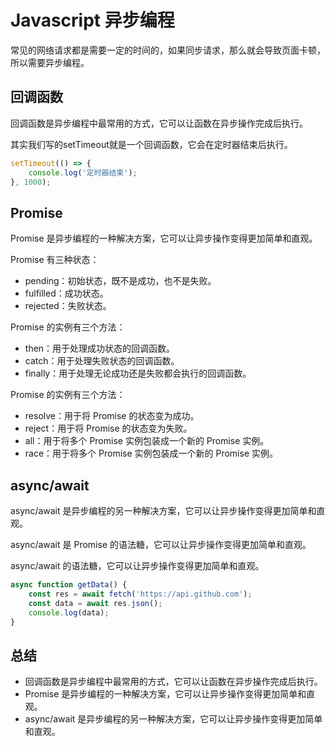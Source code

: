 # Javascript 异步编程

常见的网络请求都是需要一定的时间的，如果同步请求，那么就会导致页面卡顿，所以需要异步编程。

## 回调函数

回调函数是异步编程中最常用的方式，它可以让函数在异步操作完成后执行。

其实我们写的setTimeout就是一个回调函数，它会在定时器结束后执行。

```javascript
setTimeout(() => {
    console.log('定时器结束');
}, 1000);
```

## Promise

Promise 是异步编程的一种解决方案，它可以让异步操作变得更加简单和直观。

Promise 有三种状态：

- pending：初始状态，既不是成功，也不是失败。
- fulfilled：成功状态。
- rejected：失败状态。

Promise 的实例有三个方法：

- then：用于处理成功状态的回调函数。
- catch：用于处理失败状态的回调函数。
- finally：用于处理无论成功还是失败都会执行的回调函数。

Promise 的实例有三个方法：

- resolve：用于将 Promise 的状态变为成功。
- reject：用于将 Promise 的状态变为失败。
- all：用于将多个 Promise 实例包装成一个新的 Promise 实例。
- race：用于将多个 Promise 实例包装成一个新的 Promise 实例。

## async/await

async/await 是异步编程的另一种解决方案，它可以让异步操作变得更加简单和直观。

async/await 是 Promise 的语法糖，它可以让异步操作变得更加简单和直观。

async/await 的语法糖，它可以让异步操作变得更加简单和直观。

```javascript
async function getData() {
    const res = await fetch('https://api.github.com');
    const data = await res.json();
    console.log(data);
}
```

## 总结

- 回调函数是异步编程中最常用的方式，它可以让函数在异步操作完成后执行。
- Promise 是异步编程的一种解决方案，它可以让异步操作变得更加简单和直观。
- async/await 是异步编程的另一种解决方案，它可以让异步操作变得更加简单和直观。
